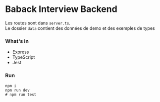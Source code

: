 # Baback Interview Backend

Les routes sont dans `server.ts`.   
Le dossier `data` contient des données de demo et des exemples de types

### What's in

- Express
- TypeScript
- Jest

### Run

```
npm i
npm run dev
# npm run test
```
